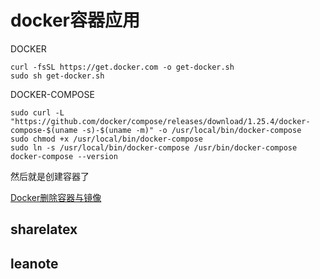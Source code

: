 # docker容器应用

DOCKER

```
curl -fsSL https://get.docker.com -o get-docker.sh
sudo sh get-docker.sh
```

DOCKER-COMPOSE

```
sudo curl -L "https://github.com/docker/compose/releases/download/1.25.4/docker-compose-$(uname -s)-$(uname -m)" -o /usr/local/bin/docker-compose
sudo chmod +x /usr/local/bin/docker-compose
sudo ln -s /usr/local/bin/docker-compose /usr/bin/docker-compose
docker-compose --version
```

然后就是创建容器了

[Docker删除容器与镜像](https://blog.csdn.net/qq_32447301/article/details/79387649)



## sharelatex

## leanote